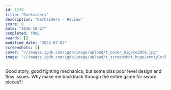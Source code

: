 ```yaml
---
id: 1270
title: "Darksiders"
description: "Darksiders - Review"
score: 8
date: "2016-10-27"
completed: TRUE
awards: []
modified_date: "2022-07-04"
screenshots: []
cover: "//images.igdb.com/igdb/image/upload/t_cover_big/co29t0.jpg"
image: "//images.igdb.com/igdb/image/upload/t_screenshot_huge/smnzylndhjyuepnq9io9.jpg"
---
```

Good story, good fighting mechanics, but some piss poor level design and flow issues. Why make me backtrack through the entire game for sword pieces?!